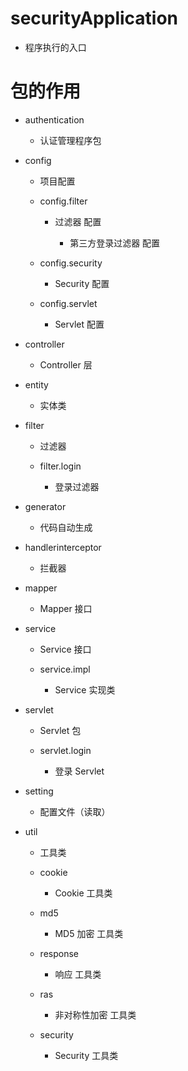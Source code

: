 # securityApplication

- 程序执行的入口

# 包的作用

- authentication

    - 认证管理程序包

- config

    - 项目配置
    
    - config.filter
    
        - 过滤器 配置
        
            - 第三方登录过滤器 配置
        
    - config.security
    
        - Security 配置
    
    - config.servlet
    
        - Servlet 配置
    
- controller

    - Controller 层
    
- entity

    - 实体类

- filter

    - 过滤器
    
    - filter.login
    
        - 登录过滤器
    
- generator

    - 代码自动生成
    
- handlerinterceptor

    - 拦截器
    
- mapper

    - Mapper 接口
    
- service

    - Service 接口
    
    - service.impl
    
        - Service 实现类
    
- servlet

    - Servlet 包
    
    - servlet.login
        
        - 登录 Servlet
    
- setting

    - 配置文件（读取）
    
- util

    - 工具类
    
    - cookie
    
        - Cookie 工具类
    
    - md5
        
        - MD5 加密 工具类
        
    - response
        
        - 响应 工具类
        
    - ras
        
        - 非对称性加密 工具类
        
    - security 
    
        - Security 工具类